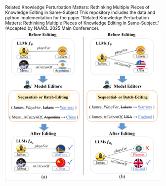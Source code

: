 Related Knowledge Perturbation Matters: Rethinking Multiple Pieces of Knowledge Editing in Same-Subject
This repository includes the data and python implementation for the paper "Related Knowledge Perturbation Matters: Rethinking Multiple Pieces of Knowledge Editing in Same-Subject." (Accepted by NAACL 2025 Main Conference).
![pipeline](./pic/demo.png)
